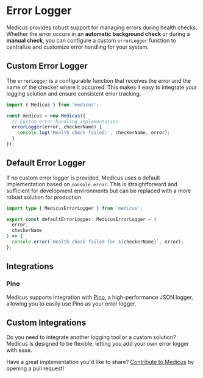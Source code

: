 # Error Logger

Medicus provides robust support for managing errors during health checks. Whether the error occurs in an **automatic background check** or during a **manual check**, you can configure a custom `errorLogger` function to centralize and customize error handling for your system.

## Custom Error Logger

The `errorLogger` is a configurable function that receives the error and the name of the checker where it occurred. This makes it easy to integrate your logging solution and ensure consistent error tracking.

```ts
import { Medicus } from 'medicus';

const medicus = new Medicus({
  // Custom error handling implementation
  errorLogger(error, checkerName) {
    console.log('Health check failed:', checkerName, error);
  }
});
```

## Default Error Logger

If no custom error logger is provided, Medicus uses a default implementation based on `console.error`. This is straightforward and sufficient for development environments but can be replaced with a more robust solution for production.

```ts
import type { MedicusErrorLogger } from 'medicus';

export const defaultErrorLogger: MedicusErrorLogger = (
  error,
  checkerName
) => {
  console.error(`Health check failed for ${checkerName}`, error);
};
```

## Integrations

### Pino

Medicus supports integration with [Pino](./integrations/pino.md), a high-performance JSON logger, allowing you to easily use Pino as your error logger.

## Custom Integrations

Do you need to integrate another logging tool or a custom solution? Medicus is designed to be flexible, letting you add your own error logger with ease.

Have a great implementation you'd like to share? [Contribute to Medicus](https://github.com/arthurfiorette/medicus/pulls) by opening a pull request!
